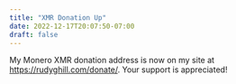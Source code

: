```yaml
---
title: "XMR Donation Up"
date: 2022-12-17T20:07:50-07:00
draft: false
---
```


My Monero XMR donation address is now on my site at https://rudyghill.com/donate/.
Your support is appreciated!
